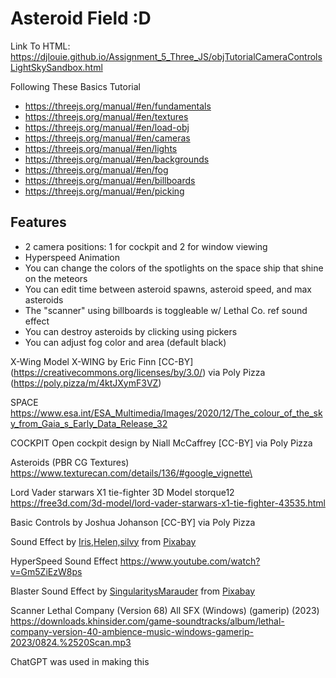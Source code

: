 # Asteroid Field :D

Link To HTML:
https://djlouie.github.io/Assignment_5_Three_JS/objTutorialCameraControlsLightSkySandbox.html 

Following These Basics Tutorial

* https://threejs.org/manual/#en/fundamentals
* https://threejs.org/manual/#en/textures 
* https://threejs.org/manual/#en/load-obj 
* https://threejs.org/manual/#en/cameras
* https://threejs.org/manual/#en/lights
* https://threejs.org/manual/#en/backgrounds
* https://threejs.org/manual/#en/fog
* https://threejs.org/manual/#en/billboards
* https://threejs.org/manual/#en/picking

## Features
* 2 camera positions: 1 for cockpit and 2 for window viewing
* Hyperspeed Animation
* You can change the colors of the spotlights on the space ship that shine on the meteors
* You can edit time between asteroid spawns, asteroid speed, and max asteroids
* The "scanner" using billboards is toggleable w/ Lethal Co. ref sound effect
* You can destroy asteroids by clicking using pickers
* You can adjust fog color and area (default black)

X-Wing Model
X-WING by Eric Finn [CC-BY] (https://creativecommons.org/licenses/by/3.0/) via Poly Pizza (https://poly.pizza/m/4ktJXymF3VZ)

SPACE
https://www.esa.int/ESA_Multimedia/Images/2020/12/The_colour_of_the_sky_from_Gaia_s_Early_Data_Release_32 

COCKPIT
Open cockpit design by Niall McCaffrey [CC-BY] via Poly Pizza 

Asteroids (PBR CG Textures)
https://www.texturecan.com/details/136/#google_vignette\

<!-- Tie Fighter by David O'Brien (-BlanK-) [CC-BY] via Poly Pizza -->

Lord Vader starwars X1 tie-fighter 3D Model storque12
https://free3d.com/3d-model/lord-vader-starwars-x1-tie-fighter-43535.html 

Basic Controls by Joshua Johanson [CC-BY] via Poly Pizza

Sound Effect by <a href="https://pixabay.com/users/placidplace-25572496/?utm_source=link-attribution&utm_medium=referral&utm_campaign=music&utm_content=21420">Iris,Helen,silvy</a> from <a href="https://pixabay.com//?utm_source=link-attribution&utm_medium=referral&utm_campaign=music&utm_content=21420">Pixabay</a>

HyperSpeed Sound Effect
https://www.youtube.com/watch?v=Gm5ZiEzW8ps 

Blaster
Sound Effect by <a href="https://pixabay.com/users/singularitysmarauder-40737470/?utm_source=link-attribution&utm_medium=referral&utm_campaign=music&utm_content=199373">SingularitysMarauder</a> from <a href="https://pixabay.com//?utm_source=link-attribution&utm_medium=referral&utm_campaign=music&utm_content=199373">Pixabay</a>

Scanner
Lethal Company (Version 68) All SFX (Windows) (gamerip) (2023)
https://downloads.khinsider.com/game-soundtracks/album/lethal-company-version-40-ambience-music-windows-gamerip-2023/0824.%2520Scan.mp3 

ChatGPT was used in making this

